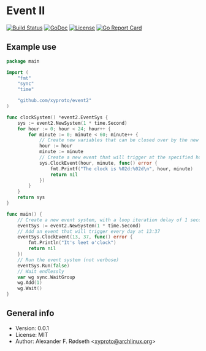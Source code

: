 # Event II

[![Build Status](https://travis-ci.com/xyproto/event2.svg?branch=master)](https://travis-ci.com/xyproto/event2) [![GoDoc](https://godoc.org/github.com/xyproto/event2?status.svg)](https://godoc.org/github.com/xyproto/event2) [![License](https://img.shields.io/badge/license-MIT-green.svg?style=flat)](https://raw.githubusercontent.com/xyproto/event2/master/LICENSE) [![Go Report Card](https://goreportcard.com/badge/github.com/xyproto/event2)](https://goreportcard.com/report/github.com/xyproto/event2)

## Example use

```go
package main

import (
	"fmt"
	"sync"
	"time"

	"github.com/xyproto/event2"
)

func clockSystem() *event2.EventSys {
	sys := event2.NewSystem(1 * time.Second)
	for hour := 0; hour < 24; hour++ {
		for minute := 0; minute < 60; minute++ {
			// Create new variables that can be closed over by the new function below
			hour := hour
			minute := minute
			// Create a new event that will trigger at the specified hour and minute
			sys.ClockEvent(hour, minute, func() error {
				fmt.Printf("The clock is %02d:%02d\n", hour, minute)
				return nil
			})
		}
	}
	return sys
}

func main() {
	// Create a new event system, with a loop iteration delay of 1 second
	eventSys := event2.NewSystem(1 * time.Second)
	// Add an event that will trigger every day at 13:37
	eventSys.ClockEvent(13, 37, func() error {
		fmt.Println("It's leet o'clock")
		return nil
	})
	// Run the event system (not verbose)
	eventSys.Run(false)
	// Wait endlessly
	var wg sync.WaitGroup
	wg.Add(1)
	wg.Wait()
}
```

## General info

* Version: 0.0.1
* License: MIT
* Author: Alexander F. Rødseth &lt;xyproto@archlinux.org&gt;